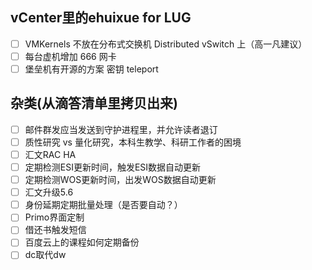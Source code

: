## vCenter里的ehuixue for LUG
* [ ] VMKernels 不放在分布式交换机 Distributed vSwitch 上（高一凡建议）
* [ ] 每台虚机增加 666 网卡
* [ ] 堡垒机有开源的方案 密钥 teleport

## 杂类(从滴答清单里拷贝出来)
* [ ] 邮件群发应当发送到守护进程里，并允许读者退订
* [ ] 质性研究 vs 量化研究，本科生教学、科研工作者的困境
* [ ] 汇文RAC HA
* [ ] 定期检测ESI更新时间，触发ESI数据自动更新
* [ ] 定期检测WOS更新时间，出发WOS数据自动更新
* [ ] 汇文升级5.6
* [ ] 身份延期定期批量处理（是否要自动？）
* [ ] Primo界面定制
* [ ] 借还书触发短信
* [ ] 百度云上的课程如何定期备份
* [ ] dc取代dw
